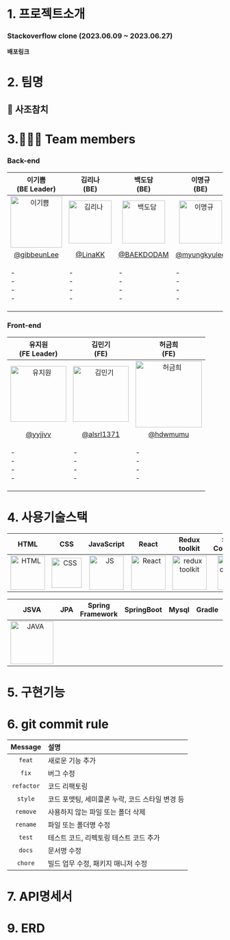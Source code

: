 
# 1. 프로젝트소개
### Stackoverflow clone (2023.06.09 ~ 2023.06.27)

**배포링크**


# 2. 팀명

## 🐠 사조참치 


# 3.🧑‍🤝‍🧑 Team members

### Back-end
| 이기쁨<br>(BE Leader) | 김리나<br>(BE) | 백도담<br>(BE) | 이명규<br>(BE) |
|:--------:| :--------: | :--------: | :--------: |
| <img src="https://github.com/hdwmumu/my-agora-states-practice/assets/121214030/44f73187-9a34-49e3-a0d3-7cd74b18bd44" alt="이기쁨" width="120" height="120">| <img src="" alt="김리나" width="100" height="100"> | <img src="" alt="백도담" width="100" height="100"> | <img src="" alt="이명규" width="100" height="100"> | 
|[@gibbeunLee](https://github.com/gibbeunLee) | [@LinaKK](https://github.com/LinaKK) | [@BAEKDODAM](https://github.com/BAEKDODAM) | [@myungkyulee](https://github.com/myungkyulee) | 
| <p align="left">- <br/>- <br/>- <br/>- <br/> | <p align="left">- <br/>- <br/>- <br/>- <br/> | <p align="left">- <br/>- <br/>- <br/>- <br/> | <p align="left">- <br/>- <br/>- <br/>- <br/> | 



### Front-end
| 유지원<br>(FE Leader) | 김민기<br>(FE) | 허금희<br>(FE) |
| :--------: | :--------: | :--------: |
| <img src="https://github.com/hdwmumu/my-agora-states-practice/assets/121214030/4a3d7705-82a6-499a-b493-d61eb7554484" alt="유지원" width="130" height="130"> | <img src="https://github.com/hdwmumu/my-agora-states-practice/assets/121214030/3aa80746-ff63-49b2-b5de-ad65574b0717" alt="김민기" width="130" height="130"> | <img src="https://github.com/hdwmumu/my-agora-states-practice/assets/121214030/4e853322-bd76-4fa4-a96c-3dc3ee9bdb0e" alt="허금희" width="155" height="155"> |
| [@yyjjvv](https://github.com/yyjjvv) | [@alsrl1371](https://github.com/alsrl1371) | [@hdwmumu](https://github.com/hdwmumu) |
| <p align="left">- <br/>- <br/>- <br/>- <br/>|<p align="left">- <br/>- <br/>- <br/>- <br/>|<p align="left">- <br/>- <br/>- <br/>- <br/>|




# 4. 사용기술스택
| HTML | CSS | JavaScript | React | Redux toolkit | Styled-<br>Components | esLint | Prettier |
| :---: | :---: | :---: | :---: | :---: | :---: | :---: | :---: |
| <img src="https://github.com/hdwmumu/my-agora-states-practice/assets/121214030/1b0b5d26-23ce-4358-a570-9301cb558b03" alt="HTML" width="80"> | <img src="https://camo.githubusercontent.com/edc736634dd35b0f4008e2f7db456136b9fc0e1e7a4078bb72c7352b1bdf8a7e/68747470733a2f2f776f726c64766563746f726c6f676f2e636f6d2f6c6f676f732f6373732d332e737667" alt="CSS" width="70"> |<img src="https://logos-download.com/wp-content/uploads/2019/01/JavaScript_Logo.png" alt="JS" width="80"> | <img src="https://camo.githubusercontent.com/cbb0ed4ed73eb0bdf880019fe4fd13e0e0b0812435f11ac0d920c8f523a8d8d0/68747470733a2f2f74656368737461636b2d67656e657261746f722e76657263656c2e6170702f72656163742d69636f6e2e737667" alt="React" width="80"> | <img src="https://blog.kakaocdn.net/dn/bPZYdy/btqZDPL6LOM/cnT3tT7MBvCr7IBqr7yce1/img.png" alt="redux toolkit" width="80">| <img src="https://camo.githubusercontent.com/b55c889cdac7759f0e61882c5b533d701ab8bd7a7c8153d824abe52d28ddc5a9/68747470733a2f2f7374796c65642d636f6d706f6e656e74732e636f6d2f6c6f676f2e706e67" alt="styled components" width="80"> | <img src="https://camo.githubusercontent.com/e7eb6839f0d42fffcd7435133609f4fe6a2cad787439321d809c273d66ac4c77/68747470733a2f2f74656368737461636b2d67656e657261746f722e76657263656c2e6170702f65736c696e742d69636f6e2e737667" alt="esLint" width="80"> | <img src="https://camo.githubusercontent.com/82935f72bd8f7a84991ceeb91cba325f0ae3b00f7fb2af42da60a81d3ff631b4/68747470733a2f2f74656368737461636b2d67656e657261746f722e76657263656c2e6170702f70726574746965722d69636f6e2e737667" alt="Prettier" width="80"> |

| JSVA | JPA | Spring<br>Framework | SpringBoot | Mysql | Gradle | IntelliJ<br>IDEA | JWT | Spring<br>Security |
| :---: | :---: | :---: | :---: | :---: | :---: | :---: | :---: | :---: |
| <img src="https://static.vecteezy.com/system/resources/previews/019/899/953/non_2x/java-free-download-free-png.png" alt="JAVA" width="100"> | <img src="" alt="" width=""> | <img src="" alt="" width=""> | <img src="" alt="" width=""> | <img src="" alt="" width=""> | <img src="" alt="" width=""> | <img src="" alt="" width=""> | <img src="" alt="" width=""> | <img src="" alt="" width=""> |



# 5. 구현기능


# 6. git commit rule

|  Message   | 설명                                                  |
| :--------: | :---------------------------------------------------- |
| `feat` | 새로운 기능 추가 |
| `fix` | 버그 수정 |
| `refactor` | 코드 리팩토링 |
| `style` | 코드 포맷팅, 세미콜론 누락, 코드 스타일 변경 등 |
| `remove` | 사용하지 않는 파일 또는 폴더 삭제 |
| `rename` | 파일 또는 폴더명 수정 |
| `test` | 테스트 코드, 리펙토링 테스트 코드 추가 |
| `docs` | 문서명 수정 |
| `chore` | 빌드 업무 수정, 패키지 매니저 수정 |

# 7. API명세서


# 9. ERD

